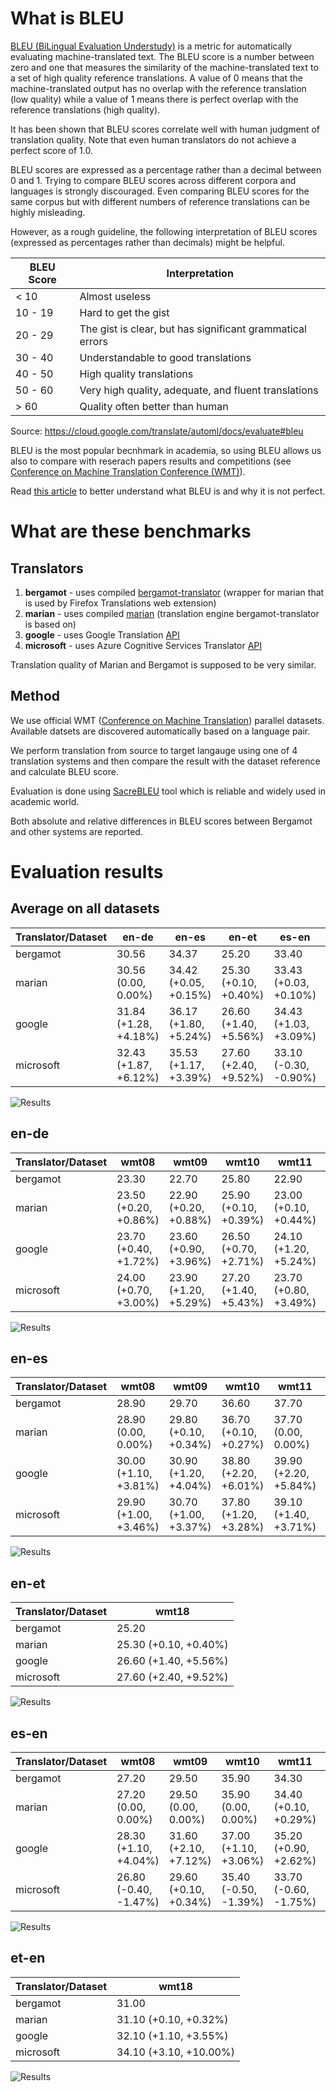 # What is BLEU

[BLEU (BiLingual Evaluation Understudy)](https://en.wikipedia.org/wiki/BLEU) is a metric for automatically evaluating machine-translated text. The BLEU score is a number between zero and one that measures the similarity of the machine-translated text to a set of high quality reference translations. A value of 0 means that the machine-translated output has no overlap with the reference translation (low quality) while a value of 1 means there is perfect overlap with the reference translations (high quality).

It has been shown that BLEU scores correlate well with human judgment of translation quality. Note that even human translators do not achieve a perfect score of 1.0.

BLEU scores are expressed as a percentage rather than a decimal between 0 and 1.
Trying to compare BLEU scores across different corpora and languages is strongly discouraged. Even comparing BLEU scores for the same corpus but with different numbers of reference translations can be highly misleading.

However, as a rough guideline, the following interpretation of BLEU scores (expressed as percentages rather than decimals) might be helpful.

BLEU Score |	Interpretation
--- | ---
< 10 |	Almost useless
10 - 19 |	Hard to get the gist
20 - 29 |	The gist is clear, but has significant grammatical errors
30 - 40 |	Understandable to good translations
40 - 50 |	High quality translations
50 - 60 |	Very high quality, adequate, and fluent translations
\> 60 |	Quality often better than human


Source: https://cloud.google.com/translate/automl/docs/evaluate#bleu

BLEU is the most popular becnhmark in academia, so using BLEU allows us also to compare with reserach papers results and competitions (see [Conference on Machine Translation Conference (WMT)](http://statmt.org/wmt21/)).

Read [this article](https://www.rws.com/blog/understanding-mt-quality-bleu-scores/) to better understand what BLEU is and why it is not perfect.

# What are these benchmarks

## Translators

1. **bergamot** - uses compiled  [bergamot-translator](https://github.com/mozilla/bergamot-translator)  (wrapper for marian that is used by Firefox Translations web extension)
2. **marian** - uses compiled [marian](https://github.com/marian-nmt/marian-dev) (translation engine bergamot-translator is based on)
3. **google** - uses Google Translation [API](https://cloud.google.com/translate)
4. **microsoft** - uses Azure Cognitive Services Translator [API](https://azure.microsoft.com/en-us/services/cognitive-services/translator/)

Translation quality of Marian and Bergamot is supposed to be very similar.

## Method

We use official WMT ([Conference on Machine Translation](http://statmt.org/wmt21/)) parallel datasets. Available datsets are discovered automatically based on a language pair.

We perform translation from source to target langauge using one of 4 translation systems and then compare the result with the dataset reference and calculate BLEU score.

Evaluation is done using [SacreBLEU](https://github.com/mjpost/sacrebleu) tool which is reliable and widely used in academic world.

Both absolute and relative differences in BLEU scores between Bergamot and other systems are reported.

# Evaluation results

## Average on all datasets

| Translator/Dataset | en-de | en-es | en-et | es-en | et-en |
| --- | --- | --- | --- | --- | --- |
| bergamot | 30.56 | 34.37 | 25.20 | 33.40 | 31.00 |
| marian | 30.56 (0.00, 0.00%) | 34.42 (+0.05, +0.15%) | 25.30 (+0.10, +0.40%) | 33.43 (+0.03, +0.10%) | 31.10 (+0.10, +0.32%) |
| google | 31.84 (+1.28, +4.18%) | 36.17 (+1.80, +5.24%) | 26.60 (+1.40, +5.56%) | 34.43 (+1.03, +3.09%) | 32.10 (+1.10, +3.55%) |
| microsoft | 32.43 (+1.87, +6.12%) | 35.53 (+1.17, +3.39%) | 27.60 (+2.40, +9.52%) | 33.10 (-0.30, -0.90%) | 34.10 (+3.10, +10.00%) |

![Results](img/avg.png)

## en-de

| Translator/Dataset | wmt08 | wmt09 | wmt10 | wmt11 | wmt12 | wmt13 | wmt14 | wmt15 | wmt16 | wmt17 | wmt18 | wmt19 | wmt20 |
| --- | --- | --- | --- | --- | --- | --- | --- | --- | --- | --- | --- | --- | --- |
| bergamot | 23.30 | 22.70 | 25.80 | 22.90 | 23.90 | 27.60 | 29.30 | 32.30 | 38.40 | 30.70 | 45.10 | 41.40 | 33.90 |
| marian | 23.50 (+0.20, +0.86%) | 22.90 (+0.20, +0.88%) | 25.90 (+0.10, +0.39%) | 23.00 (+0.10, +0.44%) | 23.90 (0.00, 0.00%) | 27.70 (+0.10, +0.36%) | 29.50 (+0.20, +0.68%) | 32.30 (0.00, 0.00%) | 38.50 (+0.10, +0.26%) | 30.80 (+0.10, +0.33%) | 45.10 (0.00, 0.00%) | 41.60 (+0.20, +0.48%) | 32.60 (-1.30, -3.83%) |
| google | 23.70 (+0.40, +1.72%) | 23.60 (+0.90, +3.96%) | 26.50 (+0.70, +2.71%) | 24.10 (+1.20, +5.24%) | 24.70 (+0.80, +3.35%) | 28.80 (+1.20, +4.35%) | 30.90 (+1.60, +5.46%) | 33.70 (+1.40, +4.33%) | 38.60 (+0.20, +0.52%) | 31.50 (+0.80, +2.61%) | 47.80 (+2.70, +5.99%) | 43.50 (+2.10, +5.07%) | 36.50 (+2.60, +7.67%) |
| microsoft | 24.00 (+0.70, +3.00%) | 23.90 (+1.20, +5.29%) | 27.20 (+1.40, +5.43%) | 23.70 (+0.80, +3.49%) | 25.30 (+1.40, +5.86%) | 28.80 (+1.20, +4.35%) | 32.20 (+2.90, +9.90%) | 34.30 (+2.00, +6.19%) | 40.50 (+2.10, +5.47%) | 33.10 (+2.40, +7.82%) | 48.70 (+3.60, +7.98%) | 43.80 (+2.40, +5.80%) | 36.10 (+2.20, +6.49%) |

![Results](img/en-de.png)

## en-es

| Translator/Dataset | wmt08 | wmt09 | wmt10 | wmt11 | wmt12 | wmt13 |
| --- | --- | --- | --- | --- | --- | --- |
| bergamot | 28.90 | 29.70 | 36.60 | 37.70 | 38.60 | 34.70 |
| marian | 28.90 (0.00, 0.00%) | 29.80 (+0.10, +0.34%) | 36.70 (+0.10, +0.27%) | 37.70 (0.00, 0.00%) | 38.70 (+0.10, +0.26%) | 34.70 (0.00, 0.00%) |
| google | 30.00 (+1.10, +3.81%) | 30.90 (+1.20, +4.04%) | 38.80 (+2.20, +6.01%) | 39.90 (+2.20, +5.84%) | 40.50 (+1.90, +4.92%) | 36.90 (+2.20, +6.34%) |
| microsoft | 29.90 (+1.00, +3.46%) | 30.70 (+1.00, +3.37%) | 37.80 (+1.20, +3.28%) | 39.10 (+1.40, +3.71%) | 40.00 (+1.40, +3.63%) | 35.70 (+1.00, +2.88%) |

![Results](img/en-es.png)

## en-et

| Translator/Dataset | wmt18 |
| --- | --- |
| bergamot | 25.20 |
| marian | 25.30 (+0.10, +0.40%) |
| google | 26.60 (+1.40, +5.56%) |
| microsoft | 27.60 (+2.40, +9.52%) |

![Results](img/en-et.png)

## es-en

| Translator/Dataset | wmt08 | wmt09 | wmt10 | wmt11 | wmt12 | wmt13 |
| --- | --- | --- | --- | --- | --- | --- |
| bergamot | 27.20 | 29.50 | 35.90 | 34.30 | 38.20 | 35.30 |
| marian | 27.20 (0.00, 0.00%) | 29.50 (0.00, 0.00%) | 35.90 (0.00, 0.00%) | 34.40 (+0.10, +0.29%) | 38.20 (0.00, 0.00%) | 35.40 (+0.10, +0.28%) |
| google | 28.30 (+1.10, +4.04%) | 31.60 (+2.10, +7.12%) | 37.00 (+1.10, +3.06%) | 35.20 (+0.90, +2.62%) | 38.80 (+0.60, +1.57%) | 35.70 (+0.40, +1.13%) |
| microsoft | 26.80 (-0.40, -1.47%) | 29.60 (+0.10, +0.34%) | 35.40 (-0.50, -1.39%) | 33.70 (-0.60, -1.75%) | 37.80 (-0.40, -1.05%) | 35.30 (0.00, 0.00%) |

![Results](img/es-en.png)

## et-en

| Translator/Dataset | wmt18 |
| --- | --- |
| bergamot | 31.00 |
| marian | 31.10 (+0.10, +0.32%) |
| google | 32.10 (+1.10, +3.55%) |
| microsoft | 34.10 (+3.10, +10.00%) |

![Results](img/et-en.png)
